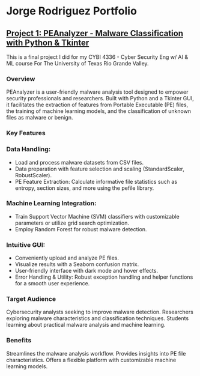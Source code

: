 # Jorge Rodriguez Portfolio

## [Project 1: PEAnalyzer - Malware Classification with Python & Tkinter](URL)

This is a final project I did for my CYBI 4336 - Cyber Security Eng w/ AI & ML course  For The University of Texas Rio Grande Valley. 

### Overview

PEAnalyzer is a user-friendly malware analysis tool designed to empower security professionals and researchers.  Built with Python and a Tkinter GUI, it facilitates the extraction of features from Portable Executable (PE) files, the training of machine learning models, and the classification of unknown files as malware or benign.

### Key Features

### Data Handling:
* Load and process malware datasets from CSV files.
* Data preparation with feature selection and scaling (StandardScaler, RobustScaler).
* PE Feature Extraction: Calculate informative file statistics such as entropy, section sizes, and more using the pefile library.
  
### Machine Learning Integration:
* Train Support Vector Machine (SVM) classifiers with customizable parameters or utilize grid search optimization.
* Employ Random Forest for robust malware detection.
  
### Intuitive GUI:
* Conveniently upload and analyze PE files.
* Visualize results with a Seaborn confusion matrix.
* User-friendly interface with dark mode and hover effects.
* Error Handling & Utility: Robust exception handling and helper functions for a smooth user experience.
  
### Target Audience

Cybersecurity analysts seeking to improve malware detection.
Researchers exploring malware characteristics and classification techniques.
Students learning about practical malware analysis and machine learning.

### Benefits
Streamlines the malware analysis workflow.
Provides insights into PE file characteristics.
Offers a flexible platform with customizable machine learning models.
